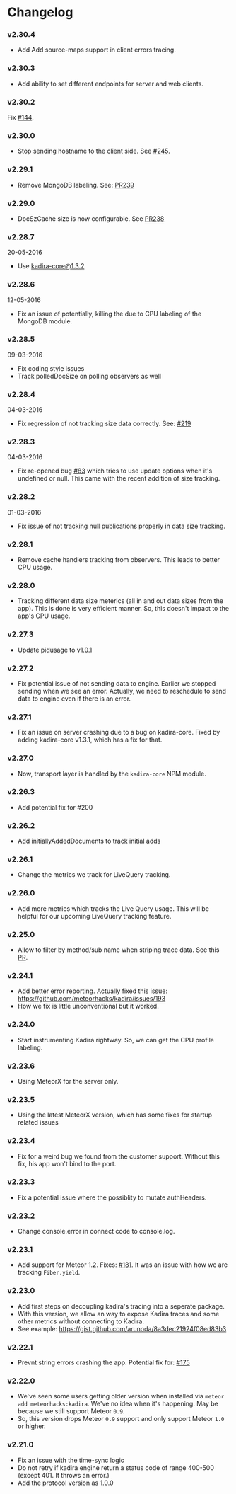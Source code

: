 # Changelog

### v2.30.4

* Add Add source-maps support in client errors tracing.

### v2.30.3

* Add ability to set different endpoints for server and web clients.

### v2.30.2

Fix [#144](https://github.com/meteorhacks/kadira/issues/144).

### v2.30.0

* Stop sending hostname to the client side. See [#245](https://github.com/meteorhacks/kadira/issues/245).

### v2.29.1

* Remove MongoDB labeling. See: [PR239](https://github.com/meteorhacks/kadira/pull/239)

### v2.29.0

* DocSzCache size is now configurable. See [PR238](https://github.com/meteorhacks/kadira/pull/238)

### v2.28.7
20-05-2016

* Use kadira-core@1.3.2

### v2.28.6
12-05-2016

* Fix an issue of potentially, killing the due to CPU labeling of the MongoDB module.

### v2.28.5
09-03-2016

* Fix coding style issues
* Track polledDocSize on polling observers as well

### v2.28.4
04-03-2016

* Fix regression of not tracking size data correctly. See: [#219](https://github.com/meteorhacks/kadira/pull/219)

### v2.28.3
04-03-2016

* Fix re-opened bug [#83](https://github.com/meteorhacks/kadira/issues/83) which tries to use update options when it's undefined or null. This came with the recent addition of size tracking.

### v2.28.2
01-03-2016

* Fix issue of not tracking null publications properly in data size tracking.

### v2.28.1

* Remove cache handlers tracking from observers. This leads to better CPU usage.

### v2.28.0

* Tracking different data size meterics (all in and out data sizes from the app). This is done is very efficient manner. So, this doesn't impact to the app's CPU usage.

### v2.27.3

* Update pidusage to v1.0.1

### v2.27.2

* Fix potential issue of not sending data to engine. Earlier we stopped sending when we see an error. Actually, we need to reschedule to send data to engine even if there is an error.

### v2.27.1

* Fix an issue on server crashing due to a bug on kadira-core. Fixed by adding kadira-core v1.3.1, which has a fix for that.

### v2.27.0

* Now, transport layer is handled by the `kadira-core` NPM module.

### v2.26.3
* Add potential fix for #200

### v2.26.2
* Add initiallyAddedDocuments to track initial adds

### v2.26.1
* Change the metrics we track for LiveQuery tracking.

### v2.26.0
* Add more metrics which tracks the Live Query usage. This will be helpful for our upcoming LiveQuery tracking feature.

### v2.25.0
* Allow to filter by method/sub name when striping trace data. See this [PR](https://github.com/meteorhacks/kadira/pull/195).

### v2.24.1
* Add better error reporting. Actually fixed this issue: https://github.com/meteorhacks/kadira/issues/193
* How we fix is little unconventional but it worked.

### v2.24.0
* Start instrumenting Kadira rightway. So, we can get the CPU profile labeling.

### v2.23.6

* Using MeteorX for the server only.

### v2.23.5

* Using the latest MeteorX version, which has some fixes for startup related issues

### v2.23.4
* Fix for a weird bug we found from the customer support. Without this fix, his app won't bind to the port.

### v2.23.3
* Fix a potential issue where the possiblity to mutate authHeaders.

### v2.23.2
* Change console.error in connect code to console.log.

### v2.23.1

* Add support for Meteor 1.2. Fixes: [#181](https://github.com/meteorhacks/kadira/issues/181). It was an issue with how we are tracking `Fiber.yield`.

### v2.23.0
* Add first steps on decoupling kadira's tracing into a seperate package.
* With this version, we allow an way to expose Kadira traces and some other metrics without connecting to Kadira.
* See example: https://gist.github.com/arunoda/8a3dec21924f08ed83b3

### v2.22.1
* Prevnt string errors crashing the app. Potential fix for: [#175](https://github.com/meteorhacks/kadira/issues/175)

### v2.22.0
* We've seen some users getting older version when installed via `meteor add meteorhacks:kadira`. We've no idea when it's happening. May be because we still support Meteor `0.9`.
* So, this version drops Meteor `0.9` support and only support Meteor `1.0` or higher.

### v2.21.0

* Fix an issue with the time-sync logic
* Do not retry if kadira engine return a status code of range 400-500 (except 401. It throws an error.)
* Add the protocol version as 1.0.0
